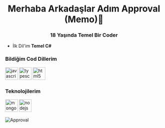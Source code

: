 <h1 align="center">Merhaba Arkadaşlar Adım Approval (Memo)👋</h1>
<h3 align="center">18 Yaşında Temel Bir Coder</h3>

- İlk Dil'im **Temel C#**

<h3>Bildiğim Cod Dillerim</h3>
<p align="left">

<img src="https://devicons.github.io/devicon/devicon.git/icons/javascript/javascript-original.svg" alt="javascript" width="40" height="40"/> 
<img src="https://devicons.github.io/devicon/devicon.git/icons/typescript/typescript-original.svg" alt="typescript" width="40" height="40"/>
<img src="https://devicons.github.io/devicon/devicon.git/icons/html5/html5-original-wordmark.svg" alt="html5" width="40" height="40"/> 
</p>
<h3>Teknolojilerim</h3>
<p align="left">

<img src="https://devicons.github.io/devicon/devicon.git/icons/mongodb/mongodb-original.svg" alt="mongodb" width="40" height="40"/> 
<img src="https://devicons.github.io/devicon/devicon.git/icons/nodejs/nodejs-original.svg" alt="nodejs" width="40" height="40"/> 

</p>

![Approval](https://github-readme-stats.vercel.app/api?username=approval-denial&show_icons=true&theme=radical)

 
